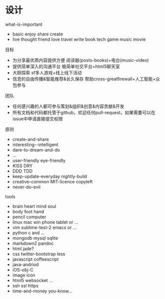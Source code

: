 设计
=======


what-is-important

* basic enjoy share create
* live thought friend love travel write book tech game music movie


目标

* 为分享最优质内容提供方便  阅读器(posts-books)+电台(music-video)
* 提供简单深入的沟通平台  极简单社交平台+html5聊天室
* 大胆探索  sf多人游戏+线上线下活动
* 信息的自由传播&智能推荐&长久保存  帮助cross-greatfirewall+人工智能+众包参与

团队

* 任何感兴趣的人都可参与策划&组织&创意&内容贡献&开发
* 所有文档和代码都托管于github，欢迎任何pull-request，如果需要可以在issue中申请直接提交权限

原则

* create-and-share
* interesting--intelligent
* dare-to-dream-and-do
* ...
* user-friendly eye-friendly
* KISS DRY
* DDD TDD
* keep-update-everyday nightly-build
* creative-common MIT-licence copyleft
* never-do-evil


tools

* brain heart mind soul
* body foot hand
* pencil computer
* linux mac win phone tablet or ...
* vim sublime-test-2 emacs or ...
* python c and ...
* mongodb mysql sqlite
* markdown2 pandoc
* html jade?
* css twitter-bootstrap less
* javascript coffeescript
* java-andriod
* iOS-obj-C
* image icon
* html5 websocket ...
* ssh ssl https
* time-and-money you-know...
